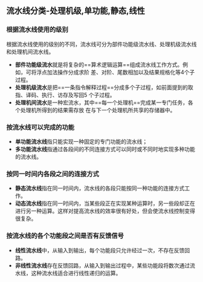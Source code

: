 ## 流水线分类-处理机级,单功能,静态,线性
### 根据流水线使用的级别
根据流水线使用的级别的不同，流水线可分为部件功能级流水线、处理机级流水线和处理机间流水线。 
- **部件功能级流水**就是将复杂的==算术逻辑运算==组成流水线工作方式。例如，可将浮点加法操作分成求阶 差、对阶、尾数相加以及结果规格化等4个子过程。 
- **处理机级流水**是把==一条指令解释过程==分成多个子过程，如前面提到的取指、译码、执行、访存及写回5 个子过程。
- **处理机间流水**是一种宏流水，其中==每一个处理机==完成某一专门任务，各个处理机所得到的结果需存放 在与下一个处理机所共享的存储器中。

### 按流水线可以完成的功能
- **单功能流水线**指只能实现一种固定的专门功能的流水线；
- **多功能流水线**指通过各段间的不同连接方式可以同时或不同时地实现多种功能的流水线。

### 按同一时间内各段之间的连接方式
- **静态流水线**指在同一时间内，流水线的各段只能按同一种功能的连接方式工作。
- **动态流水线**指在同一时间内，当某些段正在实现某种运算时，另一些段却正在进行另一种运算。这样对提高流水线的效率很有好处，但会使流水线控制变得很复杂。

### 按流水线的各个功能段之间是否有反馈信号
- **线性流水线**中，从输入到输出，每个功能段只允许经过一次，不存在反馈回路。
- **非线性流水线**存在反馈回路，从输入到输出过程中，某些功能段将数次通过流水线，这种流水线适合进行线性递归的运算。